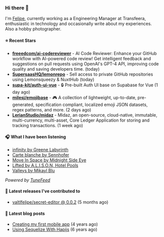 ### Hi there 👋

I'm [Felipe](https://felipevm.com), currently working as a Engineering Manager at Transfeera, enthusiastic in technology and occasionally write about my experiences. Also a hobby photographer.

#### ⭐ Recent Stars
- **[freeedcom/ai-codereviewer](https://github.com/freeedcom/ai-codereviewer)** - AI Code Reviewer: Enhance your GitHub workflow with AI-powered code review! Get intelligent feedback and suggestions on pull requests using OpenAI&#39;s GPT-4 API, improving code quality and saving developers time. (today)
- **[SupersaasHQ/lemonrepo](https://github.com/SupersaasHQ/lemonrepo)** - Sell access to private GitHub repositories using Lemonsqueezy &amp; NuxtHub (today)
- **[supa-kit/auth-ui-vue](https://github.com/supa-kit/auth-ui-vue)** - 🔒 Pre-built Auth UI base on Supabase for Vue (1 day ago)
- **[milesj/emojibase](https://github.com/milesj/emojibase)** - 🎮 A collection of lightweight, up-to-date, pre-generated, specification compliant, localized emoji JSON datasets, regex patterns, and more. (2 days ago)
- **[LerianStudio/midaz](https://github.com/LerianStudio/midaz)** - Midaz, an open-source, cloud-native, immutable, multi-currency, multi-asset, Core Ledger Application for storing and tracking transactions.  (1 week ago)

#### 🎧 What I have been listening
- [infinity by Greene Labyrinth](https://open.spotify.com/track/3RKywy0zmUseiC48cMvYpk)
- [Carte blanche by Sennhofer](https://open.spotify.com/track/4gRh7l16lZTdaAAGqDhrC5)
- [Move In Space by Midnight Side Eye](https://open.spotify.com/track/3DpZoWO5g77GIDp3aGWHEp)
- [Lifted by A.L.I.S.O.N, Hotel Pools](https://open.spotify.com/track/7rRjeLkK6gXyjIG0oeVhzz)
- [Valleys by Mikayl Blu](https://open.spotify.com/track/3Hh8gjI0VKmqLCLlEHYtKS)

_Powered by [TuneFeed](https://tunefeed.app?ref=valtlfelipe-gh-profile)_ 

#### 🚀 Latest releases I've contributed to


- [valtlfelipe/secret-editor @ 0.0.2](https://github.com/valtlfelipe/secret-editor/releases/tag/0.0.2) (5 months ago)

#### 📄 Latest blog posts
- [Creating my first mobile app](https://felipevm.com/posts/creating-my-first-mobile-app/) (4 years ago)
- [Using Sequelize With Hapijs](https://felipevm.com/posts/using-sequelize-with-hapijs/) (6 years ago)
